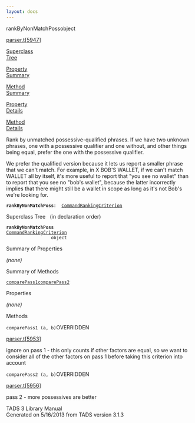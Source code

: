 ```yaml
---
layout: docs
---
```

<span class="title">rankByNonMatchPoss</span><span class="type">object</span>

[parser.t](../file/parser.t.html)\[[5947](../source/parser.t.html#5947)\]

[Superclass  
Tree](#_SuperClassTree_)

[Property  
Summary](#_PropSummary_)

[Method  
Summary](#_MethodSummary_)

[Property  
Details](#_Properties_)

[Method  
Details](#_Methods_)

<div class="fdesc">

Rank by unmatched possessive-qualified phrases. If we have two unknown
phrases, one with a possessive qualifier and one without, and other
things being equal, prefer the one with the possessive qualifier.

We prefer the qualified version because it lets us report a smaller
phrase that we can't match. For example, in X BOB'S WALLET, if we can't
match WALLET all by itself, it's more useful to report that "you see no
wallet" than to report that you see no "bob's wallet", because the
latter incorrectly implies that there might still be a wallet in scope
as long as it's not Bob's we're looking for.

**`rankByNonMatchPoss`**` :   `[`CommandRankingCriterion`](../object/CommandRankingCriterion.html)

</div>

<span id="_SuperClassTree_"></span>

<div class="mjhd">

<span class="hdln">Superclass Tree</span>   (in declaration order)

</div>

**`rankByNonMatchPoss`**  
[`CommandRankingCriterion`](../object/CommandRankingCriterion.html)  
`                 object`  
<span id="_PropSummary_"></span>

<div class="mjhd">

<span class="hdln">Summary of Properties</span>  

</div>





*(none)* <span id="_MethodSummary_"></span>

<div class="mjhd">

<span class="hdln">Summary of Methods</span>  

</div>

[`comparePass1`](#comparePass1)[`comparePass2`](#comparePass2)



<span id="_Properties_"></span>

<div class="mjhd">

<span class="hdln">Properties</span>  

</div>

*(none)* <span id="_Methods_"></span>

<div class="mjhd">

<span class="hdln">Methods</span>  

</div>

<span id="comparePass1"></span>

`comparePass1 (a, b)`<span class="rem">OVERRIDDEN</span>

[parser.t](../file/parser.t.html)\[[5953](../source/parser.t.html#5953)\]

<div class="desc">

ignore on pass 1 - this only counts if other factors are equal, so we
want to consider all of the other factors on pass 1 before taking this
criterion into account

</div>

<span id="comparePass2"></span>

`comparePass2 (a, b)`<span class="rem">OVERRIDDEN</span>

[parser.t](../file/parser.t.html)\[[5956](../source/parser.t.html#5956)\]

<div class="desc">

pass 2 - more possessives are better

</div>

<div class="ftr">

TADS 3 Library Manual  
Generated on 5/16/2013 from TADS version 3.1.3

</div>
